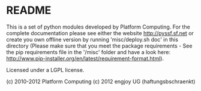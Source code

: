 README
======

This is a set of python modules developed by Platform Computing. For the
complete documentation please see either the website http://pyssf.sf.net or 
create you own offline version by running 'misc/deploy.sh doc' in this
directory (Please make sure that you meet the package requirements - See the
pip requirements file in the '/misc' folder and have a look here:
http://www.pip-installer.org/en/latest/requirement-format.html).

Licensed under a LGPL license.

(c) 2010-2012 Platform Computing
(c) 2012 engjoy UG (haftungsbschraenkt)
